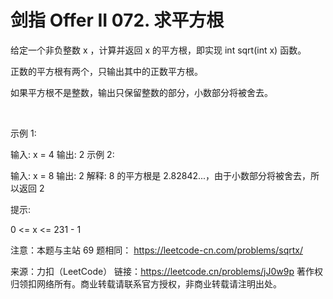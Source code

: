 # 剑指 Offer II 072. 求平方根

给定一个非负整数 x ，计算并返回 x 的平方根，即实现 int sqrt(int x) 函数。

正数的平方根有两个，只输出其中的正数平方根。

如果平方根不是整数，输出只保留整数的部分，小数部分将被舍去。

 

示例 1:

输入: x = 4
输出: 2
示例 2:

输入: x = 8
输出: 2
解释: 8 的平方根是 2.82842...，由于小数部分将被舍去，所以返回 2
 

提示:

0 <= x <= 231 - 1
 

注意：本题与主站 69 题相同： https://leetcode-cn.com/problems/sqrtx/

来源：力扣（LeetCode）
链接：https://leetcode.cn/problems/jJ0w9p
著作权归领扣网络所有。商业转载请联系官方授权，非商业转载请注明出处。